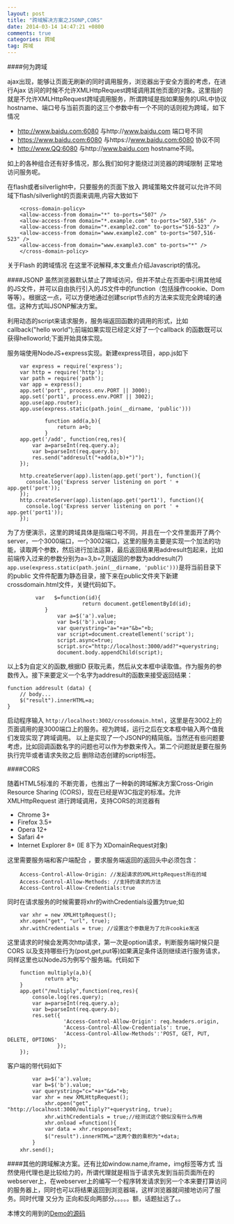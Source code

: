 ```yaml
---
layout: post
title: "跨域解决方案之JSONP,CORS"
date: 2014-03-14 14:47:21 +0800
comments: true
categories: 跨域
tag: 跨域
---
```

####何为跨域

ajax出现，能够让页面无刷新的同时调用服务，浏览器出于安全方面的考虑，在进行Ajax 访问的时候不允许XMLHttpRequest跨域调用其他页面的对象。这里指的就是不允许XMLHttpRequest跨域调用服务，所谓跨域是指如果服务的URL中协议 hostname、端口号与当前页面的这三个参数中有一个不同的话则视为跨域，如下情况

- http://www.baidu.com:6080 与http://www.baidu.com 端口号不同
- https://www.baidu.com:6080 与https://www.baidu.com:6080 协议不同
- http://www.QQ:6080 与http://www.baidu.com  hostname不同。

如上的各种组合还有好多情况，那么我们如何才能绕过浏览器的跨域限制 正常地访问服务呢。

在flash或者silverlight中，只要服务的页面下放入 跨域策略文件就可以允许不同域下flash/silverlight的页面来调用,内容大致如下

		<cross-domain-policy> 
		<allow-access-from domain="*" to-ports="507" /> 
		<allow-access-from domain="*.example.com" to-ports="507,516" /> 
		<allow-access-from domain="*.example2.com" to-ports="516-523" /> 
		<allow-access-from domain="www.example2.com" to-ports="507,516-523" /> 
		<allow-access-from domain="www.example3.com" to-ports="*" /> 
		</cross-domain-policy> 

关于Flash 的跨域情况 在这里不说解释,本文重点介绍Javascript的情况。

####JSONP
虽然浏览器默认禁止了跨域访问，但并不禁止在页面中引用其他域的JS文件，并可以自由执行引入的JS文件中的function（包括操作cookie、Dom等等）。根据这一点，可以方便地通过创建script节点的方法来实现完全跨域的通信。这种方式叫JSONP解决方案。

利用动态的script来请求服务，服务端返回函数的调用的形式，比如callback("hello world");前端如果实现已经定义好了一个callback 的函数既可以获得helloworld;下面开始具体实现。

服务端使用NodeJS+express实现。新建express项目，app.js如下

		var express = require('express');
		var http = require('http');
		var path = require('path');
		var app = express();
		app.set('port', process.env.PORT || 3000);
		app.set('port1', process.env.PORT || 3002);
		app.use(app.router);
		app.use(express.static(path.join(__dirname, 'public')))

				function add(a,b){
					return a+b;
				} 
		app.get('/add', function(req,res){
			var a=parseInt(req.query.a);
			var b=parseInt(req.query.b);
		 	res.send("addresult("+add(a,b)+")");
		});

		http.createServer(app).listen(app.get('port'), function(){
		  console.log('Express server listening on port ' + app.get('port'));
		});
		http.createServer(app).listen(app.get('port1'), function(){
		  console.log('Express server listening on port ' + app.get('port1'));
		});

为了方便演示，这里的跨域具体是指端口号不同，并且在一个文件里面开了两个server，一个3000端口，一个3002端口，这里的服务主要是实现一个加法的功能，读取两个参数，然后进行加法运算，最后返回结果用addresult包起来，比如前端传入过来的参数分别为a=3,b=7,则返回的参数为addresult(7) `app.use(express.static(path.join(__dirname, 'public')))`是将当前目录下的public 文件件配置为静态目录，接下来在public文件夹下新建crossdomain.html文件，关键代码如下。

			 var   $=function(id){
							return document.getElementById(id);
				}				
					var a=$('a').value;
					var b=$('b').value;
				    var querystring="a="+a+"&b="+b;
					var script=document.createElement('script');
					script.async=true;
					script.src="http://localhost:3000/add?"+querystring;
					document.body.appendChild(script);
				
以上$为自定义的函数,根据ID 获取元素，然后从文本框中读取值。作为服务的参数传入。接下来要定义一个名字为addresult的函数来接受返回结果：

	function addresult (data) {
		// body... 
		$("result").innerHTML=a;
	}

启动程序输入 `http://localhost:3002/crossdomain.html`，这里是在3002上的页面调用的是3000端口上的服务。视为跨域，运行之后在文本框中输入两个值我们发现实现了跨域调用。
以上是实现了一个JSONP的精简版。当然还有些问题要考虑，比如回调函数名字的问题也可以作为参数来传入。第二个问题就是要在服务执行完毕或者请求失败之后 删除动态创建的script标签。

####CORS 

随着HTML5标准的 不断完善，也推出了一种新的跨域解决方案Cross-Origin Resource Sharing (CORS)，现在已经是W3C指定的标准。允许 XMLHttpRequest 进行跨域调用，支持CORS的浏览器有

- Chrome 3+
- Firefox 3.5+
- Opera 12+
- Safari 4+
- Internet Explorer 8+ (IE 8下为   XDomainRequest对象)

这里需要服务端和客户端配合 ，要求服务端返回的返回头中必须包含：

		Access-Control-Allow-Origin: //发起请求的XMLHttpRequest所在的域
		Access-Control-Allow-Methods: //支持的请求的方法
		Access-Control-Allow-Credentials:true

同时在请求服务的时候需要将xhr的withCredentials设置为true;如

		var xhr = new XMLHttpRequest();
		xhr.open("get", "url", true);
		xhr.withCredentials = true; //设置这个参数是为了允许cookie发送

这里请求的时候会发两次http请求，第一次是option请求，判断服务端时候只是CORS 以及支持哪些行为(post,get,put等)如果满足条件话则继续进行服务请求，同样这里也以NodeJS为例写个服务端。代码如下


		function multiply(a,b){
				return a*b;
		}
		app.get("/multiply",function(req,res){
			console.log(res.query);
			var a=parseInt(req.query.a);
			var b=parseInt(req.query.b);
			res.set({
					  'Access-Control-Allow-Origin': req.headers.origin,
					  'Access-Control-Allow-Credentials': true,
					  'Access-Control-Allow-Methods':'POST, GET, PUT, DELETE, OPTIONS'
					});
		});

客户端的带代码如下

			var a=$('a').value;
			var b=$('b').value;
			var querystring="c="+a+"&d="+b;
			var xhr = new XMLHttpRequest();
				xhr.open("get", "http://localhost:3000/multiply?"+querystring, true);
				xhr.withCredentials = true;//经测试这个貌似没有什么作用
				xhr.onload =function(){
				var data = xhr.responseText;
				$("result").innerHTML="这两个数的乘积为"+data;
			}
		xhr.send();　　

####其他的跨域解决方案。还有比如window.name,iframe，img标签等方式
当然使用代理也是比较给力的，所谓代理就是相当于请求先发到当前页面所在的webserver上，在webserver上的编写一个程序转发请求到另一个本来要打算访问的服务器上，同时也可以将结果返回到浏览器端，这样浏览器就间接地访问了服务。同时代理 又分为 正向和反向两部分。。。。。额，话题扯远了。。

本博文的用到的[Demo的源码](https://github.com/kunkun12/cross-domain)

